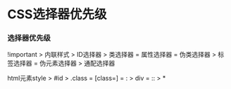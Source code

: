 # CSS选择器优先级

### 选择器优先级

!important > 内联样式 > ID选择器 > 类选择器 = 属性选择器 = 伪类选择器 > 标签选择器 = 伪元素选择器 > 通配选择器

html元素style > #id > .class = [class=] = : > div = :: > * 